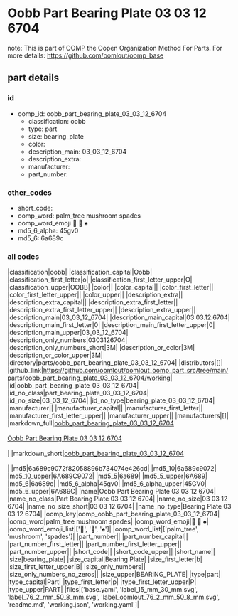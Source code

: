 # Oobb Part Bearing Plate 03 03 12 6704  

note: This is part of OOMP the Oopen Organization Method For Parts. For more details: https://github.com/oomlout/oomp_base

##  part details





### id
* oomp_id: oobb_part_bearing_plate_03_03_12_6704
  * classification: oobb
  * type: part
  * size: bearing_plate
  * color: 
  * description_main: 03_03_12_6704
  * description_extra: 
  * manufacturer: 
  * part_number: 

### other_codes
* short_code: 
* oomp_word: palm_tree mushroom spades
* oomp_word_emoji :palm_tree: :mushroom: :spades:
* md5_6_alpha: 45gv0
* md5_6: 6a689c

### all codes 
|classification|oobb|
|classification_capital|Oobb|
|classification_first_letter|o|
|classification_first_letter_upper|O|
|classification_upper|OOBB|
|color||
|color_capital||
|color_first_letter||
|color_first_letter_upper||
|color_upper||
|description_extra||
|description_extra_capital||
|description_extra_first_letter||
|description_extra_first_letter_upper||
|description_extra_upper||
|description_main|03_03_12_6704|
|description_main_capital|03 03.12.6704|
|description_main_first_letter|0|
|description_main_first_letter_upper|0|
|description_main_upper|03_03_12_6704|
|description_only_numbers|0303126704|
|description_only_numbers_short|3M|
|description_or_color|3M|
|description_or_color_upper|3M|
|directory|parts/oobb_part_bearing_plate_03_03_12_6704|
|distributors|[]|
|github_link|https://github.com/oomlout/oomlout_oomp_part_src/tree/main/parts/oobb_part_bearing_plate_03_03_12_6704/working|
|id|oobb_part_bearing_plate_03_03_12_6704|
|id_no_class|part_bearing_plate_03_03_12_6704|
|id_no_size|03_03_12_6704|
|id_no_type|bearing_plate_03_03_12_6704|
|manufacturer||
|manufacturer_capital||
|manufacturer_first_letter||
|manufacturer_first_letter_upper||
|manufacturer_upper||
|manufacturers|[]|
|markdown_full|[oobb_part_bearing_plate_03_03_12_6704](https://github.com/oomlout/oomlout_oomp_part_src/tree/main/parts/oobb_part_bearing_plate_03_03_12_6704/working)<br>[](https://github.com/oomlout/oomlout_oomp_part_src/tree/main/parts/oobb_part_bearing_plate_03_03_12_6704/working)<br>[Oobb Part Bearing Plate 03 03 12 6704](https://github.com/oomlout/oomlout_oomp_part_src/tree/main/parts/oobb_part_bearing_plate_03_03_12_6704/working)<br><br>|
|markdown_short|[oobb_part_bearing_plate_03_03_12_6704](https://github.com/oomlout/oomlout_oomp_part_src/tree/main/parts/oobb_part_bearing_plate_03_03_12_6704/working)<br><br>|
|md5|6a689c9072f82058896b734074e426cd|
|md5_10|6a689c9072|
|md5_10_upper|6A689C9072|
|md5_5|6a689|
|md5_5_upper|6A689|
|md5_6|6a689c|
|md5_6_alpha|45gv0|
|md5_6_alpha_upper|45GV0|
|md5_6_upper|6A689C|
|name|Oobb Part Bearing Plate 03 03 12 6704|
|name_no_class|Part Bearing Plate 03 03 12 6704|
|name_no_size|03 03 12 6704|
|name_no_size_short|03 03 12 6704|
|name_no_type|Bearing Plate 03 03 12 6704|
|oomp_key|oomp_oobb_part_bearing_plate_03_03_12_6704|
|oomp_word|palm_tree mushroom spades|
|oomp_word_emoji|:palm_tree: :mushroom: :spades:|
|oomp_word_emoji_list|[':palm_tree:', ':mushroom:', ':spades:']|
|oomp_word_list|['palm_tree', 'mushroom', 'spades']|
|part_number||
|part_number_capital||
|part_number_first_letter||
|part_number_first_letter_upper||
|part_number_upper||
|short_code||
|short_code_upper||
|short_name||
|size|bearing_plate|
|size_capital|Bearing Plate|
|size_first_letter|b|
|size_first_letter_upper|B|
|size_only_numbers||
|size_only_numbers_no_zeros||
|size_upper|BEARING_PLATE|
|type|part|
|type_capital|Part|
|type_first_letter|p|
|type_first_letter_upper|P|
|type_upper|PART|
|files|['base.yaml', 'label_15_mm_30_mm.svg', 'label_76_2_mm_50_8_mm.svg', 'label_oomlout_76_2_mm_50_8_mm.svg', 'readme.md', 'working.json', 'working.yaml']|

